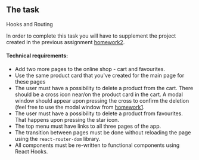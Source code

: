 ## The task

Hooks and Routing

In order to complete this task you will have to supplement the project created in the previous assignment [homework2](../react-homework-2/readme.md).

#### Technical requirements:

- Add two more pages to the online shop - cart and favourites.
- Use the same product card that you've created for the main page for these pages
- The user must have a possibility to delete a product from the cart. There should be a cross icon near/on the product card in the cart. A modal window should appear upon pressing the cross to confirm the deletion (feel free to use the modal window from [homework1](../react-homework-1/readme.md).
- The user must have a possibility to delete a product from favourites. That happens upon pressing the star icon.
- The top menu must have links to all three pages of the app.
- The transition between pages must be done without reloading the page using the `react-router-dom` library.
- All components must be re-written to functional components using React Hooks.
